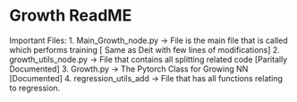 # Growth ReadME

Important Files:
    1. Main_Growth_node.py -> File is the main file that is called which performs training [ Same as Deit with few lines of modifications]
    2. growth_utils_node.py -> File that contains all splitting related code [Paritally Documented]
    3. Growth.py  -> The Pytorch Class for Growing NN [Documented]
    4. regression_utils_add -> File that has all functions relating to regression.